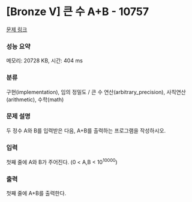 # [Bronze V] 큰 수 A+B - 10757 

[문제 링크](https://www.acmicpc.net/problem/10757) 

### 성능 요약

메모리: 20728 KB, 시간: 404 ms

### 분류

구현(implementation), 임의 정밀도 / 큰 수 연산(arbitrary_precision), 사칙연산(arithmetic), 수학(math)

### 문제 설명

<p>두 정수 A와 B를 입력받은 다음, A+B를 출력하는 프로그램을 작성하시오.</p>

### 입력 

 <p>첫째 줄에 A와 B가 주어진다. (0 < A,B < 10<sup>10000</sup>)</p>

### 출력 

 <p>첫째 줄에 A+B를 출력한다.</p>

